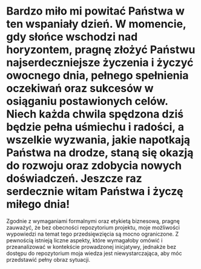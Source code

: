 # Bardzo miło mi powitać Państwa w ten wspaniały dzień. W momencie, gdy słońce wschodzi nad horyzontem, pragnę złożyć Państwu najserdeczniejsze życzenia i życzyć owocnego dnia, pełnego spełnienia oczekiwań oraz sukcesów w osiąganiu postawionych celów. Niech każda chwila spędzona dziś będzie pełna uśmiechu i radości, a wszelkie wyzwania, jakie napotkają Państwa na drodze, staną się okazją do rozwoju oraz zdobycia nowych doświadczeń. Jeszcze raz serdecznie witam Państwa i życzę miłego dnia!

Zgodnie z wymaganiami formalnymi oraz etykietą biznesową, pragnę zauważyć, że bez obecności repozytorium projektu, moje możliwości wypowiedzi na temat tego przedsięwzięcia są mocno ograniczone. Z pewnością istnieją liczne aspekty, które wymagałoby omówić i przeanalizować w kontekście prowadzonej inicjatywy, jednakże bez dostępu do repozytorium moja wiedza jest niewystarczająca, aby móc przedstawić pełny obraz sytuacji.
